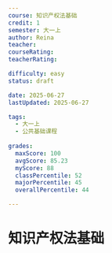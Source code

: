 ```yaml
---
course: 知识产权法基础
credit: 1
semester: 大一上
author: Reina
teacher: 
courseRating: 
teacherRating: 

difficulty: easy
status: draft

date: 2025-06-27
lastUpdated: 2025-06-27

tags: 
  - 大一上
  - 公共基础课程
  
grades:
  maxScore: 100
  avgScore: 85.23
  myScore: 88
  classPercentile: 52
  majorPercentile: 45
  overallPercentile: 44

---
```



# 知识产权法基础

